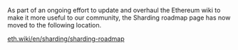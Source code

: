 As part of an ongoing effort to update and overhaul the Ethereum wiki to make it more useful to our community, the Sharding roadmap page has now moved to the following location.

[eth.wiki/en/sharding/sharding-roadmap](https://eth.wiki/en/sharding/sharding-roadmap)